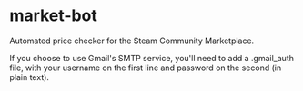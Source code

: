 # market-bot

Automated price checker for the Steam Community Marketplace. 

If you choose to use Gmail's SMTP service, you'll need to add a .gmail_auth file, with your username on the first line and password on the second (in plain text).
